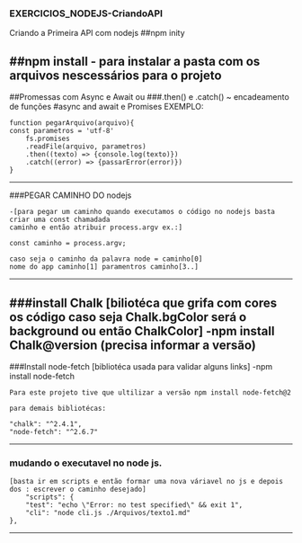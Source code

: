 ### EXERCICIOS_NODEJS-CriandoAPI
 Criando a Primeira API com nodejs
 ##npm inity

 ##npm install
    - para instalar a pasta com os arquivos nescessários para o projeto
----------------------------------------------------------------------------------
##Promessas com Async e Await ou 
    ###.then() e .catch() ~ encadeamento de funções
    #async and await e Promises
    EXEMPLO:

    function pegarArquivo(arquivo){
    const parametros = 'utf-8'
        fs.promises
        .readFile(arquivo, parametros)
        .then((texto) => {console.log(texto)})
        .catch((error) => {passarError(error)})
    }
----------------------------------------------------------------------------------
###PEGAR CAMINHO DO nodejs

    -[para pegar um caminho quando executamos o código no nodejs basta criar uma const chamadada
    caminho e então atribuir process.argv ex.:]
    
    const caminho = process.argv;
    
    caso seja o caminho da palavra node = caminho[0]
    nome do app caminho[1] paramentros caminho[3..]
----------------------------------------------------------------------------------

###install Chalk
    [biliotéca que grifa com cores os código caso seja Chalk.bgColor será o background ou então ChalkColor]
    -npm install Chalk@version (precisa informar a versão)
----------------------------------------------------------------------------------
###Install node-fetch
    [bibliotéca usada para validar alguns links]
    -npm install node-fetch

    Para este projeto tive que ultilizar a versão npm install node-fetch@2
    
    para demais bibliotécas: 

    "chalk": "^2.4.1",
    "node-fetch": "^2.6.7"

----------------------------------------------------------------------------------
### mudando o executavel no node js.
    [basta ir em scripts e então formar uma nova váriavel no js e depois dos : escrever o caminho desejado]
        "scripts": {
        "test": "echo \"Error: no test specified\" && exit 1",
        "cli": "node cli.js ./Arquivos/texto1.md"
    },
----------------------------------------------------------------------------------
